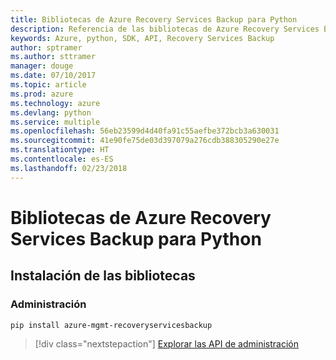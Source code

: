```yaml
---
title: Bibliotecas de Azure Recovery Services Backup para Python
description: Referencia de las bibliotecas de Azure Recovery Services Backup para Python
keywords: Azure, python, SDK, API, Recovery Services Backup
author: sptramer
ms.author: sttramer
manager: douge
ms.date: 07/10/2017
ms.topic: article
ms.prod: azure
ms.technology: azure
ms.devlang: python
ms.service: multiple
ms.openlocfilehash: 56eb23599d4d40fa91c55aefbe372bcb3a630031
ms.sourcegitcommit: 41e90fe75de03d397079a276cdb388305290e27e
ms.translationtype: HT
ms.contentlocale: es-ES
ms.lasthandoff: 02/23/2018
---
```

# <a name="azure-recovery-services-backup-libraries-for-python"></a>Bibliotecas de Azure Recovery Services Backup para Python

## <a name="install-the-libraries"></a>Instalación de las bibliotecas


### <a name="management"></a>Administración

```bash
pip install azure-mgmt-recoveryservicesbackup
```
> [!div class="nextstepaction"]
> [Explorar las API de administración](/python/api/overview/azure/recoveryservicesbackup/management)